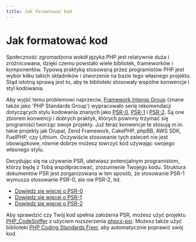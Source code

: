 ```yaml
---
title: Jak formatować kod
---
```


# Jak formatować kod

Społeczność zgromadzona wokół języka PHP jest relatywnie duża i zróżnicowana, dzięki czemu powstało wiele bibliotek,
frameworków i komponentów. Typową praktyką stosowaną przez programistów PHP jest wybór kilku takich składników i
stworzenie na bazie tego własnego projektu. Stąd istotną sprawą jest to, aby te biblioteki stosowały wspólne konwencje
i styl kodowania.

Aby wyjść temu problemowi naprzeciw, [Framework Interop Group][fig] (znane także jako 'PHP Standards Group')
wypracowało serię rekomendacji dotyczących stylu kodowania znanych jako [PSR-0][psr0], [PSR-1][psr1] i [PSR-2][psr2].
Są one zbiorem konwencji i dobrych praktyk, których powinny trzymać się programiści tworząc swoje projekty. Już teraz
konwencje te stosują m.in. takie projekty jak Drupal, Zend Framework, CakePHP, phpBB, AWS SDK, FuelPHP, czy Lithium.
Oczywiście stosowanie tych zaleceń nie jest obowiązkowe, równie dobrze możesz towrzyć kod używając swojego własnego
stylu.

Decydując się na używanie PSR, ułatwiasz potencjalnym programistom, którzy będę z Tobą współpracować, zrozumienie
Twojego kodu. Struktura dokumentów PSR jest zorganizowana w ten sposób, że stosowanie PSR-1 wymusza stosowanie PSR-0,
ale nie PSR-2, itd.

* [Dowiedz się więcej o PSR-0][psr0]
* [Dowiedz się więcej o PSR-1][psr1]
* [Dowiedz się więcej o PSR-2][psr2]

Aby sprawdzić czy Twój kod spełnia założenia PSR, możesz użyć projektu [PHP_CodeSniffer][phpcs] z użyciem rozszerzenia
[phpcs-psr][phpcs-psr]. Możesz także użyć biblioteki [PHP Coding Standards Fixer][phpcsfixer], aby automatycznie
poprawić swój kod.

[fig]: http://www.php-fig.org/
[psr0]: https://github.com/php-fig/fig-standards/blob/master/accepted/PSR-0.md
[psr1]: https://github.com/php-fig/fig-standards/blob/master/accepted/PSR-1-basic-coding-standard.md
[psr2]: https://github.com/php-fig/fig-standards/blob/master/accepted/PSR-2-coding-style-guide.md
[phpcs]: http://pear.php.net/package/PHP_CodeSniffer/
[phpcs-psr]: https://github.com/klaussilveira/phpcs-psr
[phpcsfixer]: http://cs.sensiolabs.org/
